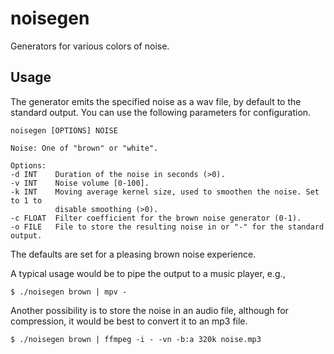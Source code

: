 # noisegen

Generators for various colors of noise.


## Usage

The generator emits the specified noise as a wav file, by default to the
standard output. You can use the following parameters for configuration.
```
noisegen [OPTIONS] NOISE

Noise: One of "brown" or "white".

Options:
-d INT    Duration of the noise in seconds (>0).
-v INT    Noise volume [0-100].
-k INT    Moving average kernel size, used to smoothen the noise. Set to 1 to
          disable smoothing (>0).
-c FLOAT  Filter coefficient for the brown noise generator (0-1).
-o FILE   File to store the resulting noise in or "-" for the standard output.
```
The defaults are set for a pleasing brown noise experience.

A typical usage would be to pipe the output to a music player, e.g.,
```
$ ./noisegen brown | mpv -
```

Another possibility is to store the noise in an audio file, although for
compression, it would be best to convert it to an mp3 file.
```
$ ./noisegen brown | ffmpeg -i - -vn -b:a 320k noise.mp3
```
